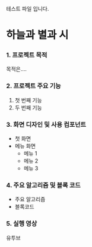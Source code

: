 테스트 파일 입니다.
# 하늘과 별과 시

### 1. 프로젝트 목적 
목적은....

### 2. 프로젝트 주요 기능
1. 첫 번째 기능
2. 두 번째 기능  

### 3. 화면 디자인 및 사용 컴포넌트
* 첫 화면
* 메뉴 화면
	+ 메뉴 1
	+ 메뉴 2
	+ 메뉴 3


### 4. 주요 알고리즘 및 블록 코드
+ 주요 알고리즘
+ 블록코드

### 5. 실행 영상
유투브 

